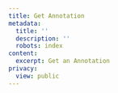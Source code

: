 ```yaml
---
title: Get Annotation
metadata:
  title: ''
  description: ''
  robots: index
content:
  excerpt: Get an Annotation
privacy:
  view: public
---
```


